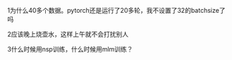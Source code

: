 1为什么40多个数据。pytorch还是运行了20多轮，我不设置了32的batchsize了吗



2应该晚上烧壶水，这样上午就不会打扰别人

3什么时候用nsp训练，什么时候用mlm训练？




